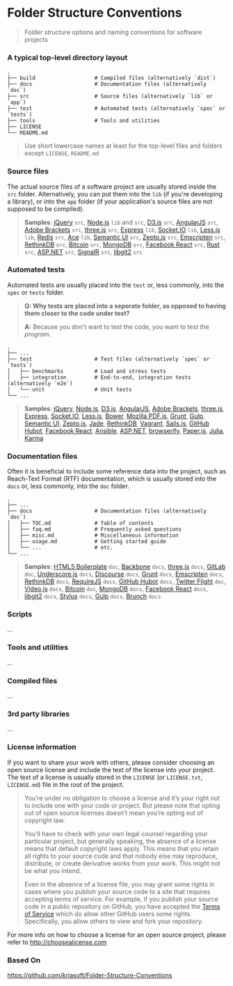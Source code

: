 Folder Structure Conventions
============================

> Folder structure options and naming conventions for software projects

### A typical top-level directory layout

    .
    ├── build                   # Compiled files (alternatively `dist`)
    ├── docs                    # Documentation files (alternatively `doc`)
    ├── src                     # Source files (alternatively `lib` or `app`)
    ├── test                    # Automated tests (alternatively `spec` or `tests`)
    ├── tools                   # Tools and utilities
    ├── LICENSE
    └── README.md

> Use short lowercase names at least for the top-level files and folders except
> `LICENSE`, `README.md`

### Source files

The actual source files of a software project are usually stored inside the
`src` folder. Alternatively, you can put them into the `lib` (if you're
developing a library), or into the `app` folder (if your application's source
files are not supposed to be compiled).

> **Samples**: [jQuery](https://github.com/jquery/jquery) `src`, [Node.js](https://github.com/nodejs/node) `lib` and `src`, [D3.js](https://github.com/mbostock/d3) `src`, [AngularJS](https://github.com/angular/angular.js) `src`, [Adobe Brackets](https://github.com/adobe/brackets) `src`, [three.js](https://github.com/mrdoob/three.js) `src`, [Express](https://github.com/visionmedia/express) `lib`, [Socket.IO](https://github.com/LearnBoost/socket.io) `lib`, [Less.js](https://github.com/less/less.js) `lib`, [Redis](https://github.com/antirez/redis) `src`, [Ace](https://github.com/ajaxorg/ace) `lib`, [Semantic UI](https://github.com/Semantic-Org/Semantic-UI) `src`, [Zepto.js](https://github.com/madrobby/zepto) `src`, [Emscripten](https://github.com/kripken/emscripten) `src`, [RethinkDB](https://github.com/rethinkdb/rethinkdb) `src`, [Bitcoin](https://github.com/bitcoin/bitcoin) `src`, [MongoDB](https://github.com/mongodb/mongo) `src`, [Facebook React](https://github.com/facebook/react) `src`, [Rust](https://github.com/mozilla/rust) `src`, [ASP.NET](https://aspnetwebstack.codeplex.com/SourceControl/latest) `src`, [SignalR](https://github.com/SignalR/SignalR) `src`, [libgit2](https://github.com/libgit2/libgit2) `src`

### Automated tests

Automated tests are usually placed into the `test` or, less commonly, into the `spec` or `tests` folder.

> **Q: Why tests are placed into a seporate folder, as opposed to having them closer to the code under test?**
>
> **A:** Because you don't want to test the code, you want to test the *program*.

    .
    ├── ...
    ├── test                    # Test files (alternatively `spec` or `tests`)
    │   ├── benchmarks          # Load and stress tests
    │   ├── integration         # End-to-end, integration tests (alternatively `e2e`)
    │   └── unit                # Unit tests
    └── ...

> **Samples**: [jQuery](https://github.com/jquery/jquery), [Node.js](https://github.com/joyent/node), [D3.js](https://github.com/mbostock/d3), [AngularJS](https://github.com/angular/angular.js), [Adobe Brackets](https://github.com/adobe/brackets), [three.js](https://github.com/mrdoob/three.js), [Express](https://github.com/visionmedia/express), [Socket.IO](https://github.com/LearnBoost/socket.io), [Less.js](https://github.com/less/less.js), [Bower](https://github.com/bower/bower), [Mozilla PDF.js](https://github.com/mozilla/pdf.js), [Grunt](https://github.com/gruntjs/grunt), [Gulp](https://github.com/gulpjs/gulp), [Semantic UI](https://github.com/Semantic-Org/Semantic-UI), [Zepto.js](https://github.com/madrobby/zepto), [Jade](https://github.com/visionmedia/jade), [RethinkDB](https://github.com/rethinkdb/rethinkdb), [Vagrant](https://github.com/mitchellh/vagrant), [Sails.js](https://github.com/balderdashy/sails), [GitHub Hubot](https://github.com/github/hubot), [Facebook React](https://github.com/facebook/react), [Ansible](https://github.com/ansible/ansible), [ASP.NET](https://aspnetwebstack.codeplex.com/SourceControl/latest), [browserify](https://github.com/substack/node-browserify), [Paper.js](https://github.com/paperjs/paper.js), [Julia](https://github.com/JuliaLang/julia), [Karma](https://github.com/karma-runner/karma)

### Documentation files

Often it is beneficial to include some reference data into the project, such as
Reach-Text Format (RTF) documentation, which is usually stored into the `docs`
or, less commonly, into the `doc` folder.

    .
    ├── ...
    ├── docs                    # Documentation files (alternatively `doc`)
    │   ├── TOC.md              # Table of contents
    │   ├── faq.md              # Frequently asked questions
    │   ├── misc.md             # Miscellaneous information
    │   ├── usage.md            # Getting started guide
    │   └── ...                 # etc.
    └── ...

> **Samples**: [HTML5 Boilerplate](https://github.com/h5bp/html5-boilerplate) `doc`, [Backbone](https://github.com/jashkenas/backbone) `docs`, [three.js](https://github.com/mrdoob/three.js) `docs`, [GitLab](https://github.com/gitlabhq/gitlabhq) `doc`, [Underscore.js](https://github.com/jashkenas/underscore) `docs`, [Discourse](https://github.com/emberjs/ember.js) `docs`, [Grunt](https://github.com/gruntjs/grunt) `docs`, [Emscripten](https://github.com/kripken/emscripten) `docs`, [RethinkDB](https://github.com/rethinkdb/rethinkdb) `docs`, [RequireJS](https://github.com/jrburke/requirejs) `docs`, [GitHub Hubot](https://github.com/github/hubot) `docs`, [Twitter Flight](https://github.com/flightjs/flight) `doc`, [Video.js](https://github.com/videojs/video.js) `docs`, [Bitcoin](https://github.com/bitcoin/bitcoin) `doc`, [MongoDB](https://github.com/mongodb/mongo) `docs`, [Facebook React](https://github.com/facebook/react) `docs`, [libgit2](https://github.com/libgit2/libgit2) `docs`, [Stylus](https://github.com/LearnBoost/stylus) `docs`, [Gulp](https://github.com/gulpjs/gulp) `docs`, [Brunch](https://github.com/brunch/brunch) `docs`

### Scripts

...

### Tools and utilities

...

### Compiled files

...

### 3rd party libraries

...

### License information

If you want to share your work with others, please consider choosing an open
source license and include the text of the license into your project.
The text of a license is usually stored in the `LICENSE` (or `LICENSE.txt`,
`LICENSE.md`) file in the root of the project.

> You’re under no obligation to choose a license and it’s your right not to
> include one with your code or project. But please note that opting out of
> open source licenses doesn’t mean you’re opting out of copyright law.
> 
> You’ll have to check with your own legal counsel regarding your particular
> project, but generally speaking, the absence of a license means that default
> copyright laws apply. This means that you retain all rights to your source
> code and that nobody else may reproduce, distribute, or create derivative
> works from your work. This might not be what you intend.
>
> Even in the absence of a license file, you may grant some rights in cases
> where you publish your source code to a site that requires accepting terms
> of service. For example, if you publish your source code in a public
> repository on GitHub, you have accepted the [Terms of Service](https://help.github.com/articles/github-terms-of-service)
> which do allow other GitHub users some rights. Specifically, you allow others
> to view and fork your repository.

For more info on how to choose a license for an open source project, please
refer to http://choosealicense.com

### Based On
https://github.com/kriasoft/Folder-Structure-Conventions